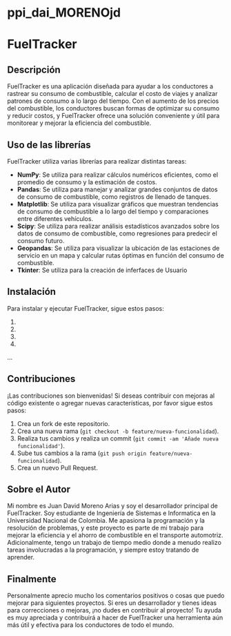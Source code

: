 # ppi_dai_MORENOjd

# FuelTracker

## Descripción

FuelTracker es una aplicación diseñada para ayudar a los conductores a rastrear su consumo de combustible, calcular el costo de viajes y analizar patrones de consumo a lo largo del tiempo. Con el aumento de los precios del combustible, los conductores buscan formas de optimizar su consumo y reducir costos, y FuelTracker ofrece una solución conveniente y útil para monitorear y mejorar la eficiencia del combustible.

## Uso de las librerías

FuelTracker utiliza varias librerías para realizar distintas tareas:

- **NumPy**: Se utiliza para realizar cálculos numéricos eficientes, como el promedio de consumo y la estimación de costos.
- **Pandas**: Se utiliza para manejar y analizar grandes conjuntos de datos de consumo de combustible, como registros de llenado de tanques.
- **Matplotlib**: Se utiliza para visualizar gráficos que muestran tendencias de consumo de combustible a lo largo del tiempo y comparaciones entre diferentes vehículos.
- **Scipy**: Se utiliza para realizar análisis estadísticos avanzados sobre los datos de consumo de combustible, como regresiones para predecir el consumo futuro.
- **Geopandas**: Se utiliza para visualizar la ubicación de las estaciones de servicio en un mapa y calcular rutas óptimas en función del consumo de combustible.
- **Tkinter**: Se utiliza para la creación de inferfaces de Usuario

## Instalación

Para instalar y ejecutar FuelTracker, sigue estos pasos:

1. 
2. 
3. 
4. 
...

## Contribuciones

¡Las contribuciones son bienvenidas! Si deseas contribuir con mejoras al código existente o agregar nuevas características, por favor sigue estos pasos:

1. Crea un fork de este repositorio.
2. Crea una nueva rama (`git checkout -b feature/nueva-funcionalidad`).
3. Realiza tus cambios y realiza un commit (`git commit -am 'Añade nueva funcionalidad'`).
4. Sube tus cambios a la rama (`git push origin feature/nueva-funcionalidad`).
5. Crea un nuevo Pull Request.

## Sobre el Autor

Mi nombre es Juan David Moreno Arias y soy el desarrollador principal de FuelTracker. Soy estudiante de Ingeniería de Sistemas e Informatica en la Universidad Nacional de Colombia. Me apasiona la programación y la resolución de problemas, y este proyecto es parte de mi trabajo para mejorar la eficiencia y el ahorro de combustible en el transporte automotriz. Adicionalmente, tengo un trabajo de tiempo medio donde a menudo realizo tareas involucradas a la programación, y siempre estoy tratando de aprender.

## Finalmente

Personalmente aprecio mucho los comentarios positivos o cosas que puedo mejorar para siguientes proyectos. Si eres un desarrollador y tienes ideas para correcciones o mejoras, ¡no dudes en contribuir al proyecto! Tu ayuda es muy apreciada y contribuirá a hacer de FuelTracker una herramienta aún más útil y efectiva para los conductores de todo el mundo.
